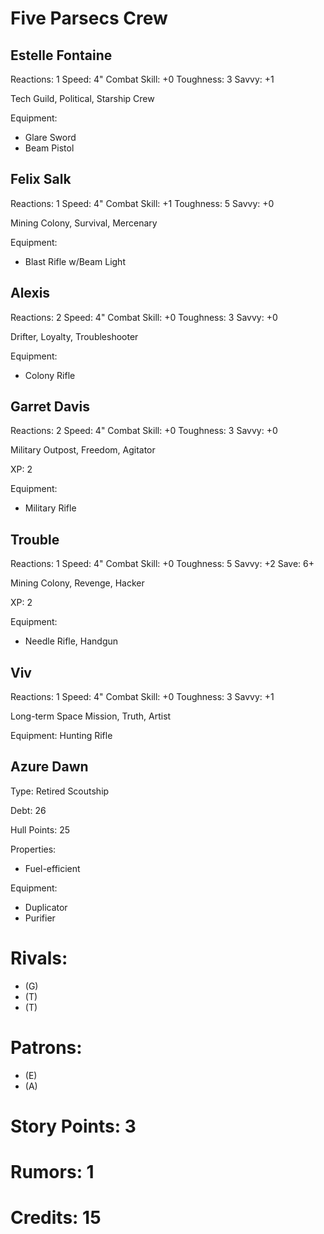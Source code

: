 # Five Parsecs Crew


## Estelle Fontaine

Reactions: 1
Speed: 4"
Combat Skill: +0
Toughness: 3
Savvy: +1

Tech Guild, Political, Starship Crew

Equipment:
- Glare Sword
- Beam Pistol


## Felix Salk

Reactions: 1
Speed: 4"
Combat Skill: +1
Toughness: 5
Savvy: +0

Mining Colony, Survival, Mercenary

Equipment:
- Blast Rifle w/Beam Light


## Alexis

Reactions: 2
Speed: 4"
Combat Skill: +0
Toughness: 3
Savvy: +0

Drifter, Loyalty, Troubleshooter

Equipment:
- Colony Rifle


## Garret Davis

Reactions: 2
Speed: 4"
Combat Skill: +0
Toughness: 3
Savvy: +0

Military Outpost, Freedom, Agitator

XP: 2

Equipment:
- Military Rifle


## Trouble

Reactions: 1
Speed: 4"
Combat Skill: +0
Toughness: 5
Savvy: +2
Save: 6+

Mining Colony, Revenge, Hacker

XP: 2

Equipment:
- Needle Rifle, Handgun


## Viv

Reactions: 1
Speed: 4"
Combat Skill: +0
Toughness: 3
Savvy: +1

Long-term Space Mission, Truth, Artist

Equipment: Hunting Rifle

## Azure Dawn
Type: Retired Scoutship

Debt: 26

Hull Points: 25

Properties:
- Fuel-efficient

Equipment:
- Duplicator
- Purifier

# Rivals:
- (G)
- (T)
- (T)

# Patrons:
- (E)
- (A)

# Story Points: 3

# Rumors: 1

# Credits: 15

